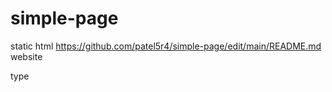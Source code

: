 # simple-page

static html   https://github.com/patel5r4/simple-page/edit/main/README.md
website 

type
